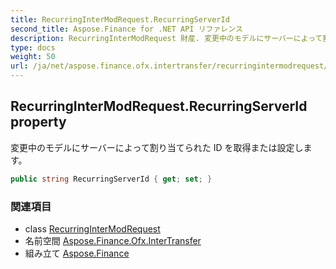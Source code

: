 ```yaml
---
title: RecurringInterModRequest.RecurringServerId
second_title: Aspose.Finance for .NET API リファレンス
description: RecurringInterModRequest 財産. 変更中のモデルにサーバーによって割り当てられた ID を取得または設定します
type: docs
weight: 50
url: /ja/net/aspose.finance.ofx.intertransfer/recurringintermodrequest/recurringserverid/
---
```

## RecurringInterModRequest.RecurringServerId property

変更中のモデルにサーバーによって割り当てられた ID を取得または設定します。

```csharp
public string RecurringServerId { get; set; }
```

### 関連項目

* class [RecurringInterModRequest](../)
* 名前空間 [Aspose.Finance.Ofx.InterTransfer](../../recurringintermodrequest/)
* 組み立て [Aspose.Finance](../../../)


